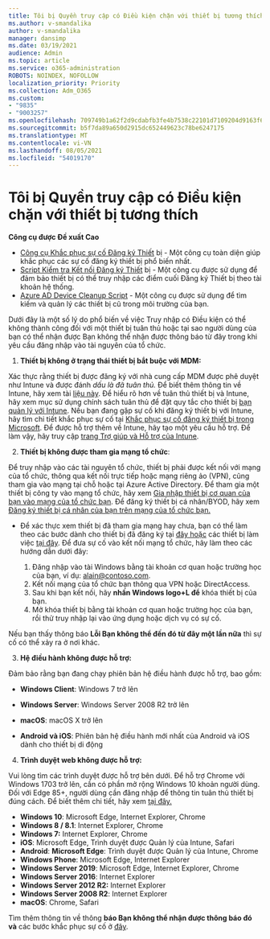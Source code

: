 ```yaml
---
title: Tôi bị Quyền truy cập có Điều kiện chặn với thiết bị tương thích
ms.author: v-smandalika
author: v-smandalika
manager: dansimp
ms.date: 03/19/2021
audience: Admin
ms.topic: article
ms.service: o365-administration
ROBOTS: NOINDEX, NOFOLLOW
localization_priority: Priority
ms.collection: Adm_O365
ms.custom:
- "9835"
- "9003257"
ms.openlocfilehash: 709749b1a62f2d9cdabfb3fe4b7538c22101d7109204d9163f6059336b817bf8
ms.sourcegitcommit: b5f7da89a650d2915dc652449623c78be6247175
ms.translationtype: MT
ms.contentlocale: vi-VN
ms.lasthandoff: 08/05/2021
ms.locfileid: "54019170"
---
```

# <a name="im-getting-blocked-by-conditional-access-with-compliant-device"></a>Tôi bị Quyền truy cập có Điều kiện chặn với thiết bị tương thích

**Công cụ được Đề xuất Cao**

- [Công cụ Khắc phục sự cố Đăng ký Thiết](https://docs.microsoft.com/samples/azure-samples/dsregtool/dsregtool/) bị - Một công cụ toàn diện giúp khắc phục các sự cố đăng ký thiết bị phổ biến nhất.
- [Script Kiểm tra Kết nối Đăng ký Thiết](https://docs.microsoft.com/samples/azure-samples/testdeviceregconnectivity/testdeviceregconnectivity/) bị - Một công cụ được sử dụng để đảm bảo thiết bị có thể truy nhập các điểm cuối Đăng ký Thiết bị theo tài khoản hệ thống.
- [Azure AD Device Cleanup Script](https://github.com/mzmaili/AzureADDeviceCleanup) - Một công cụ được sử dụng để tìm kiếm và quản lý các thiết bị cũ trong môi trường của bạn.

Dưới đây là một số lý do phổ biến về việc Truy nhập có Điều  kiện có thể không thành công đối với một thiết bị tuân thủ hoặc tại sao người dùng của bạn có thể nhận được Bạn không thể nhận được thông báo từ đây trong khi yêu cầu đăng nhập vào tài nguyên của tổ chức.

1. **Thiết bị không ở trạng thái thiết bị bắt buộc với MDM:**

Xác thực rằng thiết bị được đăng ký với nhà cung cấp MDM được phê duyệt như Intune và được đánh *dấu là đã tuân thủ.* Để biết thêm thông tin về Intune, hãy xem tài [liệu này](https://docs.microsoft.com/mem/intune/enrollment/device-enrollment). Để hiểu rõ hơn về tuân thủ thiết bị và Intune, hãy xem mục sử dụng chính sách tuân thủ để đặt quy tắc cho thiết bị [bạn quản lý với Intune](https://docs.microsoft.com/mem/intune/protect/device-compliance-get-started). Nếu bạn đang gặp sự cố khi đăng ký thiết bị với Intune, hãy tìm chi tiết khắc phục sự cố tại [Khắc phục sự cố đăng ký thiết bị trong Microsoft](https://docs.microsoft.com/troubleshoot/mem/intune/troubleshoot-device-enrollment-in-intune). Để được hỗ trợ thêm về Intune, hãy tạo một yêu cầu hỗ trợ. Để làm vậy, hãy truy cập [trang Trợ giúp và Hỗ trợ của Intune](https://endpoint.microsoft.com/#blade/Microsoft_Intune_DeviceSettings/SupportMenu/helpSupport).

2. **Thiết bị không được tham gia mạng tổ chức**:

Để truy nhập vào các tài nguyên tổ chức, thiết bị phải được kết nối với mạng của tổ chức, thông qua kết nối trực tiếp hoặc mạng riêng ảo (VPN), cũng tham gia vào mạng tại chỗ hoặc tại Azure Active Directory. Để tham gia một thiết bị công ty vào mạng tổ chức, hãy xem [Gia nhập thiết bị cơ quan của bạn vào mạng của tổ chức bạn](https://docs.microsoft.com/azure/active-directory/user-help/user-help-join-device-on-network). Để đăng ký thiết bị cá nhân/BYOD, hãy xem [Đăng ký thiết bị cá nhân của bạn trên mạng của tổ chức bạn.](https://docs.microsoft.com/azure/active-directory/user-help/user-help-register-device-on-network)

- Để xác thực xem thiết bị đã tham gia mạng hay chưa, bạn có thể làm theo các bước dành cho thiết bị đã đăng ký tại [đây hoặc](https://docs.microsoft.com/azure/active-directory/user-help/user-help-register-device-on-network#to-verify-that-youre-registered) các thiết bị làm việc [tại đây](https://docs.microsoft.com/azure/active-directory/user-help/user-help-join-device-on-network#to-make-sure-youre-joined). Để đưa sự cố vào kết nối mạng tổ chức, hãy làm theo các hướng dẫn dưới đây:

    1. Đăng nhập vào tài Windows bằng tài khoản cơ quan hoặc trường học của bạn, ví dụ: alain@contoso.com.
    2. Kết nối mạng của tổ chức bạn thông qua VPN hoặc DirectAccess.
    3. Sau khi bạn kết nối, hãy **nhấn Windows logo+L để** khóa thiết bị của bạn.
    4. Mở khóa thiết bị bằng tài khoản cơ quan hoặc trường học của bạn, rồi thử truy nhập lại vào ứng dụng hoặc dịch vụ có sự cố.

Nếu bạn thấy thông báo **Lỗi Bạn không thể đến đó từ đây một lần nữa** thì sự cố có thể xảy ra ở nơi khác.

3. **Hệ điều hành không được hỗ trợ:**

Đảm bảo rằng bạn đang chạy phiên bản hệ điều hành được hỗ trợ, bao gồm:

- **Windows Client**: Windows 7 trở lên

- **Windows Server**: Windows Server 2008 R2 trở lên

- **macOS**: macOS X trở lên

- **Android và iOS**: Phiên bản hệ điều hành mới nhất của Android và iOS dành cho thiết bị di động

4. **Trình duyệt web không được hỗ trợ:**

Vui lòng tìm các trình duyệt được hỗ trợ bên dưới. Để hỗ trợ Chrome với Windows 1703 trở lên, cần có phần mở rộng Windows 10 khoản người dùng. Đối với Edge 85+, người dùng cần đăng nhập để thông tin tuân thủ thiết bị đúng cách. Để biết thêm chi tiết, hãy xem [tại đây.](https://docs.microsoft.com/azure/active-directory/conditional-access/concept-conditional-access-conditions#chrome-support)

- **Windows 10**: Microsoft Edge, Internet Explorer, Chrome
- **Windows 8 / 8.1**: Internet Explorer, Chrome
- **Windows 7:** Internet Explorer, Chrome
- **iOS**: Microsoft Edge, Trình duyệt được Quản lý của Intune, Safari
- **Android**: **Microsoft Edge**: Trình duyệt được Quản lý của Intune, Chrome
- **Windows Phone**: Microsoft Edge, Internet Explorer
- **Windows Server 2019**: Microsoft Edge, Internet Explorer, Chrome
- **Windows Server 2016**: Internet Explorer
- **Windows Server 2012 R2:** Internet Explorer
- **Windows Server 2008 R2**: Internet Explorer
- **macOS**: Chrome, Safari

Tìm thêm thông tin về thông **báo Bạn không thể nhận được thông báo đó và** các bước khắc phục sự cố ở [đây](https://docs.microsoft.com/azure/active-directory/user-help/user-help-device-remediation).
